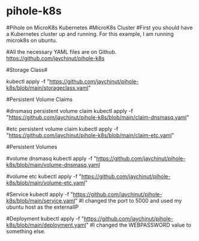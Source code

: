 # pihole-k8s
#Pihole on MicroK8s Kubernetes
#MicroK8s Cluster
#First you should have a Kubernetes cluster up and running.  For this example, I am running microk8s on ubuntu.

#All the necessary YAML files are on Github. https://github.com/jaychinut/pihole-k8s

#Storage Class#

kubectl apply -f "https://github.com/jaychinut/pihole-k8s/blob/main/storageclass.yaml"

#Persistent Volume Claims

#dnsmasq persistent volume claim
kubectl apply -f "https://github.com/jaychinut/pihole-k8s/blob/main/claim-dnsmasq.yaml"

#etc persistent volume claim
kubectl apply -f "https://github.com/jaychinut/pihole-k8s/blob/main/claim-etc.yaml"

#Persistent Volumes

#volume dnsmasq
kubectl apply -f "https://github.com/jaychinut/pihole-k8s/blob/main/volume-dnsmasq.yaml

#volume etc
kubectl apply -f "https://github.com/jaychinut/pihole-k8s/blob/main/volume-etc.yaml"

#Service
kubectl apply -f "https://github.com/jaychinut/pihole-k8s/blob/main/service.yaml"
#I changed the port to 5000 and used my ubuntu host as the externalIP

#Deployment
kubectl apply -f "https://github.com/jaychinut/pihole-k8s/blob/main/deployment.yaml"
#I changed the WEBPASSWORD value to something else.
